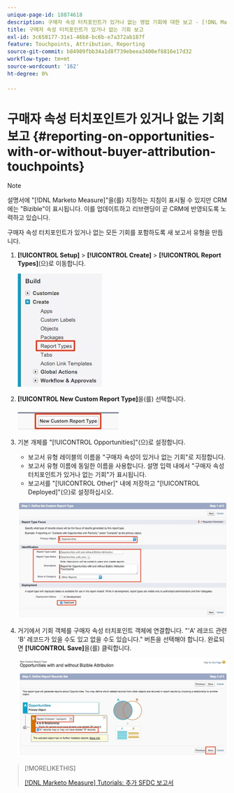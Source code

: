 ```yaml
---
unique-page-id: 18874618
description: 구매자 속성 터치포인트가 있거나 없는 영업 기회에 대한 보고 - [!DNL Marketo Measure]
title: 구매자 속성 터치포인트가 있거나 없는 기회 보고
exl-id: 3c658177-31e1-46b8-bc6b-e7a372ab187f
feature: Touchpoints, Attribution, Reporting
source-git-commit: b84909fbb34a1d8f739ebeea3400ef8816e17d32
workflow-type: tm+mt
source-wordcount: '162'
ht-degree: 0%

---
```


# 구매자 속성 터치포인트가 있거나 없는 기회 보고 {#reporting-on-opportunities-with-or-without-buyer-attribution-touchpoints}

>[!NOTE]
>
>설명서에 &quot;[!DNL Marketo Measure]&quot;을(를) 지정하는 지침이 표시될 수 있지만 CRM에는 &quot;Bizible&quot;이 표시됩니다. 이를 업데이트하고 리브랜딩이 곧 CRM에 반영되도록 노력하고 있습니다.

구매자 속성 터치포인트가 있거나 없는 모든 기회를 포함하도록 새 보고서 유형을 만듭니다.

1. **[!UICONTROL Setup]** > **[!UICONTROL Create]** > **[!UICONTROL Report Types]**(으)로 이동합니다.

   ![](assets/1-1.jpg)

1. **[!UICONTROL New Custom Report Type]**&#x200B;을(를) 선택합니다.

   ![](assets/2-1.jpg)

1. 기본 개체를 &quot;[!UICONTROL Opportunities]&quot;(으)로 설정합니다.

   * 보고서 유형 레이블의 이름을 &quot;구매자 속성이 있거나 없는 기회&quot;로 지정합니다.
   * 보고서 유형 이름에 동일한 이름을 사용합니다. 설명 입력 내에서 &quot;구매자 속성 터치포인트가 있거나 없는 기회&quot;가 표시됩니다.
   * 보고서를 &quot;[!UICONTROL Other]&quot; 내에 저장하고 &quot;[!UICONTROL Deployed]&quot;(으)로 설정하십시오.

   ![](assets/3-1.jpg)

1. 거기에서 기회 객체를 구매자 속성 터치포인트 객체에 연결합니다. &quot;&#39;A&#39; 레코드 관련 &#39;B&#39; 레코드가 있을 수도 있고 없을 수도 있습니다.&quot; 버튼을 선택해야 합니다. 완료되면 **[!UICONTROL Save]**&#x200B;을(를) 클릭합니다.

   ![](assets/4-1.jpg)

>[!MORELIKETHIS]
>
>[[!DNL Marketo Measure] Tutorials: 추가 SFDC 보고서](https://experienceleague.adobe.com/ko/docs/marketo-measure-learn/tutorials/onboarding/marketo-measure-102/addtional-salesforce-reports)
